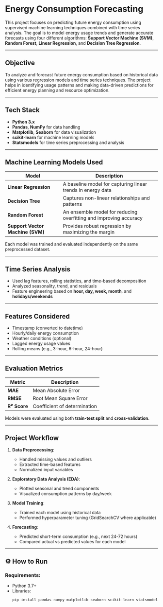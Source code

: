 # Energy Consumption Forecasting

This project focuses on predicting future energy consumption using supervised machine learning techniques combined with time series analysis. The goal is to model energy usage trends and generate accurate forecasts using four different algorithms: **Support Vector Machine (SVM)**, **Random Forest**, **Linear Regression**, and **Decision Tree Regression**.

---

## Objective

To analyze and forecast future energy consumption based on historical data using various regression models and time series techniques. The project helps in identifying usage patterns and making data-driven predictions for efficient energy planning and resource optimization.

---

## Tech Stack

- **Python 3.x**
- **Pandas**, **NumPy** for data handling
- **Matplotlib**, **Seaborn** for data visualization
- **scikit-learn** for machine learning models
- **Statsmodels** for time series preprocessing and analysis

---

## Machine Learning Models Used

| Model                 | Description |
|----------------------|-------------|
| **Linear Regression** | A baseline model for capturing linear trends in energy data |
| **Decision Tree**     | Captures non-linear relationships and patterns |
| **Random Forest**     | An ensemble model for reducing overfitting and improving accuracy |
| **Support Vector Machine (SVM)** | Provides robust regression by maximizing the margin |

Each model was trained and evaluated independently on the same preprocessed dataset.

---

## Time Series Analysis

- Used lag features, rolling statistics, and time-based decomposition
- Analyzed seasonality, trend, and residuals
- Feature engineering based on **hour, day, week, month**, and **holidays/weekends**

---

## Features Considered

- Timestamp (converted to datetime)
- Hourly/daily energy consumption
- Weather conditions (optional)
- Lagged energy usage values
- Rolling means (e.g., 3-hour, 6-hour, 24-hour)

---

## Evaluation Metrics

| Metric           | Description                            |
|------------------|----------------------------------------|
| **MAE**          | Mean Absolute Error                    |
| **RMSE**         | Root Mean Square Error                 |
| **R² Score**     | Coefficient of determination           |

Models were evaluated using both **train-test split** and **cross-validation**.

---

## Project Workflow

1. **Data Preprocessing**:
   - Handled missing values and outliers
   - Extracted time-based features
   - Normalized input variables

2. **Exploratory Data Analysis (EDA)**:
   - Plotted seasonal and trend components
   - Visualized consumption patterns by day/week

3. **Model Training**:
   - Trained each model using historical data
   - Performed hyperparameter tuning (GridSearchCV where applicable)

4. **Forecasting**:
   - Predicted short-term consumption (e.g., next 24-72 hours)
   - Compared actual vs predicted values for each model

---

## ⚙️ How to Run

### Requirements:
- Python 3.7+
- Libraries:
  ```bash
  pip install pandas numpy matplotlib seaborn scikit-learn statsmodels
